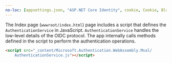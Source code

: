 ```yaml
---
no-loc: [appsettings.json, "ASP.NET Core Identity", cookie, Cookie, Blazor, "Blazor Server", "Blazor WebAssembly", "Identity", "Let's Encrypt", Razor, SignalR]
---
```

The Index page (`wwwroot/index.html`) page includes a script that defines the `AuthenticationService` in JavaScript. `AuthenticationService` handles the low-level details of the OIDC protocol. The app internally calls methods defined in the script to perform the authentication operations.

```html
<script src="_content/Microsoft.Authentication.WebAssembly.Msal/
    AuthenticationService.js"></script>
```
